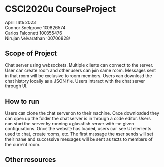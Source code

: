 # CSCI2020u CourseProject
April 14th 2023\
Connor Snelgrove 100826574\
Carlos Falconett 100855476\
Nirujan Velvarathan 100706828\

## Scope of Project

Chat server using websockets. Multiple clients can connect to the server. User can create room and other users can join same room. Messages sent in that room will be exclusive to room members. Users can download the chat history locally as a JSON file. Users interact with the chat server through UI. 

## How to run
Users can clone the chat server on to their machine. Once downloaded they can open up the folder the chat server is in through a code editor. Users can start the server by running a glassfish server with the given configurations. Once the website has loaded, users can see UI elements used to chat, create rooms, etc. The first message the user sends will set their name and successive messages will be sent as texts to members of the current room. 

## Other resources
